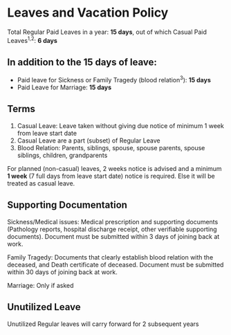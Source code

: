 # Leaves and Vacation Policy
Total Regular Paid Leaves in a year: **15 days**, out of which Casual Paid Leaves<sup>1,2</sup>: **6 days**

## In addition to the 15 days of leave:
- Paid leave for Sickness or Family Tragedy (blood relation<sup>3</sup>): **15 days**
- Paid Leave for Marriage: **15 days**

## Terms
1. Casual Leave: Leave taken without giving due notice of minimum 1 week from leave start date
2. Casual Leave are a part (subset) of Regular Leave 
3. Blood Relation: Parents, siblings, spouse, spouse parents, spouse siblings, children, grandparents

For planned (non-casual) leaves, 2 weeks notice is advised and a minimum **1 week** (7 full days from leave start date) notice is required. Else it will be treated as casual leave.

## Supporting Documentation

Sickness/Medical issues: Medical prescription and supporting documents (Pathology reports, hospital discharge receipt, other verifiable supporting documents). Document must be submitted within 3 days of joining back at work.

Family Tragedy: Documents that clearly establish blood relation with the deceased, and Death certificate of deceased. Document must be submitted within 30 days of joining back at work.

Marriage: Only if asked

## Unutilized Leave

Unutilized Regular leaves will carry forward for 2 subsequent years
